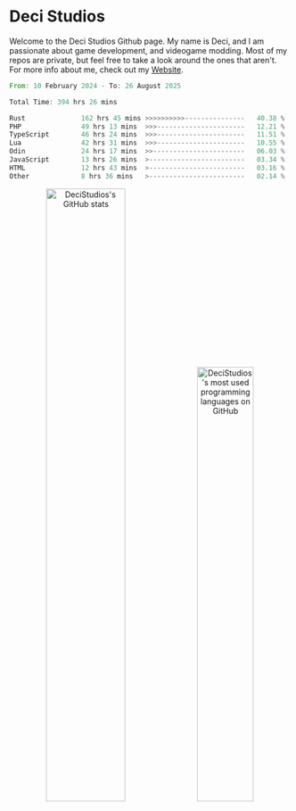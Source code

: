 # Deci Studios
Welcome to the Deci Studios Github page. My name is Deci, and I am passionate about game development, and videogame modding. Most of my repos are private, but feel free to take a look around the ones that aren't.
For more info about me, check out my <a href="https://decidev.co.uk" target="_blank">Website</a>.
<!--START_SECTION:waka-->

```rust
From: 10 February 2024 - To: 26 August 2025

Total Time: 394 hrs 26 mins

Rust              162 hrs 45 mins >>>>>>>>>>---------------   40.38 %
PHP               49 hrs 13 mins  >>>----------------------   12.21 %
TypeScript        46 hrs 24 mins  >>>----------------------   11.51 %
Lua               42 hrs 31 mins  >>>----------------------   10.55 %
Odin              24 hrs 17 mins  >>-----------------------   06.03 %
JavaScript        13 hrs 26 mins  >------------------------   03.34 %
HTML              12 hrs 43 mins  >------------------------   03.16 %
Other             8 hrs 36 mins   >------------------------   02.14 %
```

<!--END_SECTION:waka-->
<p align="center">
  <a href="https://github.com/anuraghazra/github-readme-stats" target="_blank"><img src="https://github-readme-stats.vercel.app/api?username=decistudios&show_icons=true&count_private=true&theme=omni&hide_border=true" alt="DeciStudios's GitHub stats" width="53.1%" /></a>
  <a href="https://github.com/anuraghazra/github-readme-stats" target="_blank"><img width="44.7%" src="https://github-readme-stats.vercel.app/api/top-langs/?username=decistudios&theme=omni&layout=compact&hide_border=true&langs_count=6" alt="DeciStudios's most used programming languages on GitHub" /></a>
</p>


